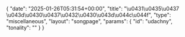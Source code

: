 {
    "date": "2025-01-26T05:31:54+00:00",
    "title": "\u0431\u0435\u0437 \u043d\u0430\u0437\u0432\u0430\u043d\u044c\u044f",
    "type": "miscellaneous",
    "layout": "songpage",
    "params": {
        "id": "udachny",
        "tonality": ""
    }
}